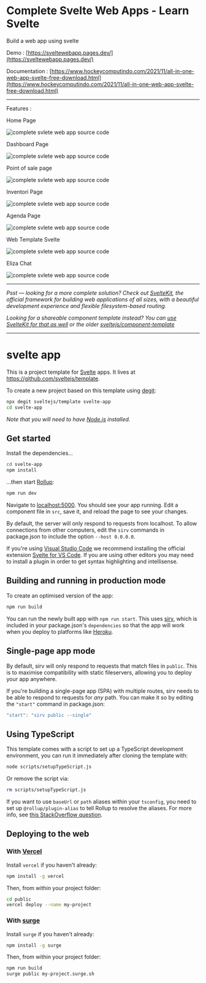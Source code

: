 # Complete Svelte Web Apps - Learn Svelte

Build a web app using svelte

Demo : [https://sveltewebapp.pages.dev/](https://sveltewebapp.pages.dev/)

Documentation : [https://www.hockeycomputindo.com/2021/11/all-in-one-web-app-svelte-free-download.html](https://www.hockeycomputindo.com/2021/11/all-in-one-web-app-svelte-free-download.html)

------------------------------------

Features :

Home Page 

![complete svlete web app source code](https://1.bp.blogspot.com/-25Zw_mviaNE/YYf86uy8FvI/AAAAAAAARpo/TvnMTv7uIfgii-UvJj0Bq4E82qtwoY66wCLcBGAsYHQ/s1024/free%2Bdownload%2Bsvelte%2Bsource%2Bcode%2Bfull%2Bonline%2Bweb%2Bapp%2B%25281%2529.jpg)

Dashboard Page

![complete svlete web app source code](https://1.bp.blogspot.com/-N98kP1RYcD4/YYf86iO7xvI/AAAAAAAARps/TD-evvNOadMwwd3B6tI1CxE6TNWXnNR4gCLcBGAsYHQ/s1024/free%2Bdownload%2Bsvelte%2Bsource%2Bcode%2Bfull%2Bonline%2Bweb%2Bapp%2B%25282%2529.jpg)

Point of sale page

![complete svlete web app source code](https://1.bp.blogspot.com/-KGlon1VO0uM/YYf88LJ4DfI/AAAAAAAARp8/t4rjDP7c390xQbZU0ntLntpBmeuPEQ2lQCLcBGAsYHQ/s1024/free%2Bdownload%2Bsvelte%2Bsource%2Bcode%2Bfull%2Bonline%2Bweb%2Bapp%2B%25286%2529.jpg)

Inventori Page

![complete svlete web app source code](https://1.bp.blogspot.com/-W9dRlZT11fA/YYf88gMufeI/AAAAAAAARqA/gE4_2TlDiksqLqyeLIdBpj-n_crfqlRFQCLcBGAsYHQ/s1024/free%2Bdownload%2Bsvelte%2Bsource%2Bcode%2Bfull%2Bonline%2Bweb%2Bapp%2B%25287%2529.jpg)

Agenda Page

![complete svlete web app source code](https://1.bp.blogspot.com/-nADPiWOcnf8/YYf87jMYzaI/AAAAAAAARp0/LBBGKm4bNE0yOsXekXDXrRGoqznJ7cixwCLcBGAsYHQ/s1024/free%2Bdownload%2Bsvelte%2Bsource%2Bcode%2Bfull%2Bonline%2Bweb%2Bapp%2B%25284%2529.jpg)

Web Template Svelte

![complete svlete web app source code](https://1.bp.blogspot.com/-8rfMig_mAqA/YYf86_TQ37I/AAAAAAAARpw/S4TPBLkwa_QMljurIY9-aEqWMC-BKAb8wCLcBGAsYHQ/s1024/free%2Bdownload%2Bsvelte%2Bsource%2Bcode%2Bfull%2Bonline%2Bweb%2Bapp%2B%25283%2529.jpg)

Eliza Chat

![complete svlete web app source code](https://1.bp.blogspot.com/-CUU2Qy6LbGA/YYf871rrljI/AAAAAAAARp4/hJxY-wVyOf4-U1WWqEKwaaNsMP3otaTgQCLcBGAsYHQ/s1024/free%2Bdownload%2Bsvelte%2Bsource%2Bcode%2Bfull%2Bonline%2Bweb%2Bapp%2B%25285%2529.jpg)

------------------------------------

*Psst — looking for a more complete solution? Check out [SvelteKit](https://kit.svelte.dev), the official framework for building web applications of all sizes, with a beautiful development experience and flexible filesystem-based routing.*

*Looking for a shareable component template instead? You can [use SvelteKit for that as well](https://kit.svelte.dev/docs#packaging) or the older [sveltejs/component-template](https://github.com/sveltejs/component-template)*

---

# svelte app

This is a project template for [Svelte](https://svelte.dev) apps. It lives at https://github.com/sveltejs/template.

To create a new project based on this template using [degit](https://github.com/Rich-Harris/degit):

```bash
npx degit sveltejs/template svelte-app
cd svelte-app
```

*Note that you will need to have [Node.js](https://nodejs.org) installed.*


## Get started

Install the dependencies...

```bash
cd svelte-app
npm install
```

...then start [Rollup](https://rollupjs.org):

```bash
npm run dev
```

Navigate to [localhost:5000](http://localhost:5000). You should see your app running. Edit a component file in `src`, save it, and reload the page to see your changes.

By default, the server will only respond to requests from localhost. To allow connections from other computers, edit the `sirv` commands in package.json to include the option `--host 0.0.0.0`.

If you're using [Visual Studio Code](https://code.visualstudio.com/) we recommend installing the official extension [Svelte for VS Code](https://marketplace.visualstudio.com/items?itemName=svelte.svelte-vscode). If you are using other editors you may need to install a plugin in order to get syntax highlighting and intellisense.

## Building and running in production mode

To create an optimised version of the app:

```bash
npm run build
```

You can run the newly built app with `npm run start`. This uses [sirv](https://github.com/lukeed/sirv), which is included in your package.json's `dependencies` so that the app will work when you deploy to platforms like [Heroku](https://heroku.com).


## Single-page app mode

By default, sirv will only respond to requests that match files in `public`. This is to maximise compatibility with static fileservers, allowing you to deploy your app anywhere.

If you're building a single-page app (SPA) with multiple routes, sirv needs to be able to respond to requests for *any* path. You can make it so by editing the `"start"` command in package.json:

```js
"start": "sirv public --single"
```

## Using TypeScript

This template comes with a script to set up a TypeScript development environment, you can run it immediately after cloning the template with:

```bash
node scripts/setupTypeScript.js
```

Or remove the script via:

```bash
rm scripts/setupTypeScript.js
```

If you want to use `baseUrl` or `path` aliases within your `tsconfig`, you need to set up `@rollup/plugin-alias` to tell Rollup to resolve the aliases. For more info, see [this StackOverflow question](https://stackoverflow.com/questions/63427935/setup-tsconfig-path-in-svelte).

## Deploying to the web

### With [Vercel](https://vercel.com)

Install `vercel` if you haven't already:

```bash
npm install -g vercel
```

Then, from within your project folder:

```bash
cd public
vercel deploy --name my-project
```

### With [surge](https://surge.sh/)

Install `surge` if you haven't already:

```bash
npm install -g surge
```

Then, from within your project folder:

```bash
npm run build
surge public my-project.surge.sh
```



